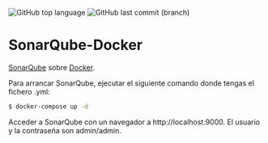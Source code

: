 ![GitHub top language](https://img.shields.io/github/languages/top/azagramac/sonarqube-docker.svg) ![GitHub last commit (branch)](https://img.shields.io/github/last-commit/azagramac/sonarqube-docker/master.svg)

# SonarQube-Docker

[SonarQube](https://www.sonarqube.org/) sobre [Docker](https://www.docker.com/).

Para arrancar SonarQube, ejecutar el siguiente comando donde tengas el fichero .yml:
```sh
$ docker-compose up -d
```

Acceder a SonarQube con un navegador a http://localhost:9000. El usuario y la contraseña son admin/admin.
